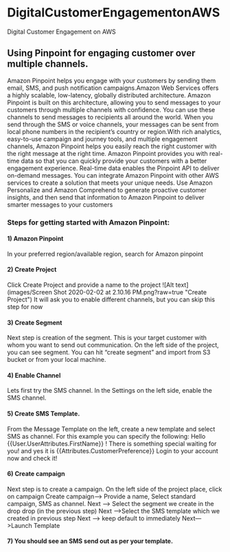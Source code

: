 # DigitalCustomerEngagementonAWS
Digital Customer Engagement on AWS

## Using Pinpoint for engaging customer over multiple channels.
Amazon Pinpoint helps you engage with your customers by sending them email, SMS, and push notification campaigns.Amazon Web Services offers a highly scalable, low-latency, globally distributed architecture. Amazon Pinpoint is built on this architecture, allowing you to send messages to your customers through multiple channels with confidence. You can use these channels to send messages to recipients all around the world. When you send through the SMS or voice channels, your messages can be sent from local phone numbers in the recipient’s country or region.With rich analytics, easy-to-use campaign and journey tools, and multiple engagement channels, Amazon Pinpoint helps you easily reach the right customer with the right message at the right time. Amazon Pinpoint provides you with real-time data so that you can quickly provide your customers with a better engagement experience. Real-time data enables the Pinpoint API to deliver on-demand messages. You can integrate Amazon Pinpoint with other AWS services to create a solution that meets your unique needs. Use Amazon Personalize and Amazon Comprehend to generate proactive customer insights, and then send that information to Amazon Pinpoint to deliver smarter messages to your customers

### Steps for getting started with Amazon Pinpoint:

#### 1) Amazon Pinpoint 
In your preferred region/available region, search for Amazon pinpoint

#### 2) Create Project
Click Create Project and provide a name to the project
![Alt text](images/Screen Shot 2020-02-02 at 2.10.16 PM.png?raw=true "Create Project")
It will ask you to enable different channels, but you can skip this step for now

#### 3) Create Segment
Next step is creation of the segment. This is your target customer with whom you want to send out communication. On the left side of the project, you can see segment. You can hit “create segment” and import from S3 bucket or from your local machine. 

#### 4) Enable Channel
Lets first try the SMS channel. In the Settings on the left side, enable the SMS channel. 

#### 5) Create SMS Template. 
From the Message Template on the left, create a new template and select SMS as channel.
For this example you can specify the following:
Hello {{User.UserAttributes.FirstName}} ! There is something special waiting for you! and yes it is {{Attributes.CustomerPreference}} Login to your account now and check it!

#### 6) Create campaign
Next step is to create a campaign. On the left side of the project place, click on campaign
Create campaign—> Provide a name, Select standard campaign, SMS as channel.
Next —> Select the segment we create in the drop drop (in the previous step)
Next —>Select the SMS template which we created in previous step
Next —> keep default to immediately
Next—>Launch Template

#### 7) You should see an SMS send out as per your template.


